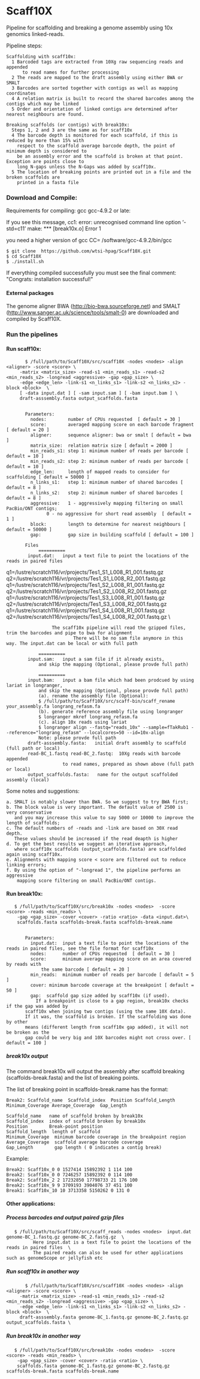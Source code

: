 # Scaff10X
Pipeline for scaffolding and breaking a genome assembly using 10x genomics linked-reads.

Pipeline steps:
        
    Scaffolding with scaff10x:
      1 Barcoded tags are extracted from 10Xg raw sequencing reads and appended 
          to read names for further processing
      2 The reads are mapped to the draft assembly using either BWA or SMALT
      3 Barcodes are sorted together with contigs as well as mapping coordinates
      4 A relation matrix is built to record the shared barcodes among the contigs which may be linked
      5 Order and orientation of linked contigs are determined after nearest neighbours are found. 
      
    Breaking scaffolds (or contigs) with break10x:
      Steps 1, 2 and 3 are the same as for scaff10x
      4 The barcode depth is monitored for each scaffold, if this is reduced by more than 15% with 
      	respect to the scaffold average barcode depth, the point of minimum depth is considered to 
		be an assembly error and the scaffold is broken at that point. Exception are points close to 
		long N-gaps unless the N-Gaps was added by scaff10x.
      5 The location of breaking points are printed out in a file and the broken scaffolds are 
      	printed in a fasta file
      

### Download and Compile:
Requirements for compiling: gcc gcc-4.9.2 or late:

If you see this message,
cc1: error: unrecognised command line option ‘-std=c11’
make: *** [break10x.o] Error 1

you need a higher version of gcc
CC= /software/gcc-4.9.2/bin/gcc


    $ git clone  https://github.com/wtsi-hpag/Scaff10X.git 
    $ cd Scaff10X
    $ ./install.sh
		
If everything compiled successfully you must see the final comment: 
		"Congrats: installation successful!"		


#### External packages
The genome aligner BWA (http://bio-bwa.sourceforge.net) and SMALT (http://www.sanger.ac.uk/science/tools/smalt-0) are downloaded and compiled by Scaff10X.

### Run the pipelines

#### Run scaff10x:
           $ /full/path/to/Scaff10X/src/scaff10X -nodes <nodes> -align <aligner> -score <score> \
	   	 -matrix <matrix_size> -read-s1 <min_reads_s1> -read-s2 <min_reads_s2> -longread <aggressive> -gap <gap_size> \
		 -edge <edge_len> -link-s1 <n_links_s1> -link-s2 <n_links_s2> -block <block>  \
		 [ -data input.dat ] [ -sam input.sam ] [ -bam input.bam ] \
		 draft-asssembly.fasta output_scaffolds.fasta
           

	       Parameters:
             nodes:        number of CPUs requested  [ default = 30 ]
             score:        averaged mapping score on each barcode fragment [ default = 20 ]
             aligner:      sequence aligner: bwa or smalt [ default = bwa ]
             matrix_size:  relation matrix size [ default = 2000 ]
             min_reads_s1: step 1: minimum number of reads per barcode [ default = 10 ]
             min_reads_s2: step 2: minimum number of reads per barcode [ default = 10 ]
             edge_len:     length of mapped reads to consider for scaffolding [ default = 50000 ]
             n_links_s1:   step 1: minimum number of shared barcodes [ default = 8 ]
             n_links_s2:   step 2: minimum number of shared barcodes [ default = 8 ]
             aggressive:   1 - aggressively mapping filtering on small PacBio/ONT contigs; 
	     		   0 - no aggressive for short read assembly  [ default = 1 ]
             block:        length to determine for nearest neighbours [ default = 50000 ]
             gap:          gap size in building scaffold [ default = 100 ]
	     
	       Files
                ==========
	        input.dat:   input a text file to point the locations of the reads in paired files

q1=/lustre/scratch116/vr/projects/Tes1_S1_L008_R1_001.fastq.gz \
q2=/lustre/scratch116/vr/projects/Tes1_S1_L008_R2_001.fastq.gz \
q1=/lustre/scratch116/vr/projects/Tes1_S2_L008_R1_001.fastq.gz \
q2=/lustre/scratch116/vr/projects/Tes1_S2_L008_R2_001.fastq.gz \
q1=/lustre/scratch116/vr/projects/Tes1_S3_L008_R1_001.fastq.gz \
q2=/lustre/scratch116/vr/projects/Tes1_S3_L008_R2_001.fastq.gz \
q1=/lustre/scratch116/vr/projects/Tes1_S4_L008_R1_001.fastq.gz \
q2=/lustre/scratch116/vr/projects/Tes1_S4_L008_R2_001.fastq.gz \
 
		             The scaff10x pipeline will read the gzipped files, trim the barcodes and pipe to bwa for alignment	
                             There will be no sam file anymore in this way. The input.dat can be local or with full path

                ==========
	        input.sam:   input a sam file if it already exists, 
				and skip the mapping (Optional, please provde full path)

                ==========
	        input.bam:   input a bam file which had been prodcued by using lariat in longranger, 
				and skip the mapping (Optional, please provde full path)
				(a). rename the assembly file (Optional):
				$ /full/path/to/Scaff10X/src/scaff-bin/scaff_rename your_assembly.fa longrang_refasm.fa
				(b). generate reference assembly file using longranger
				$ longranger mkref longrang_refasm.fa 
				(c). align 10x reads using lariat
				$ longranger align --fastq="reads_10x" --sample=fTakRub1 --reference="longrang_refasm" --localcores=50 --id=10x-align 
				Note: please provde full path
	        draft-asssembly.fasta:   initial draft assembly to scaffold (full path or local)
	        read-BC_1.fastq read-BC_2.fastq:  10Xg reads with barcode appended 
						 to read names, prepared as shown above (full path or local)
	        output_scaffolds.fasta:   name for the output scaffolded assembly (local)

Some notes and suggestions:
            
	a. SMALT is notably slower than BWA. So we suggest to try BWA first;
	b. The block value is very important. The default value of 2500 is very conservative
	   and you may increase this value to say 5000 or 10000 to improve the length of scaffolds; 
	c. The default numbers of -reads and -link are based on 30X read depth. 
	   These values should be increased if the read deapth is higher
	d. To get the best results we suggest an iterative approach, 
	   where scaff10x scaffolds (output_scaffolds.fasta) are scaffolded again using scaff10x.
	e. Alignments with mapping score < score are filtered out to reduce linking errors;
	f. By using the option of "-longread 1", the pipeline performs an aggressive 
	    mapping score filtering on small PacBio/ONT contigs.  


#### Run break10x:
           
	   $ /full/path/to/Scaff10X/src/break10x -nodes <nodes>  -score <score> -reads <min_reads> \
		-gap <gap_size> -cover <cover> -ratio <ratio> -data <input.dat>\
		scaffolds.fasta scaffolds-break.fasta scaffolds-break.name	     
	    

	       Parameters:
	         input.dat:  input a text file to point the locations of the reads in paired files, see the file format for scaff10x
             nodes:      number of CPUs requested  [ default = 30 ]
             score:      minimum average mapping score on an area covered by reads with 
	     		 the same barcode [ default = 20 ]
             min_reads:  minimum number of reads per barcode [ default = 5 ]
	         cover: minimum barcode coverage at the breakpoint [ default = 50 ]
	         gap:  scaffold gap size added by scaff10x (if used). 
	     	   If a breakpoint is close to a gap region, break10x checks if the gap was added by  
		   scaff10x when joining two contigs (using the same 10X data). 
		   If it was, the scaffold is broken. If the scaffolding was done by other 
		   means (different length from scaff10x gap added), it will not be broken as the 
		   gap could be very big and 10X barcodes might not cross over. [ default = 100 ]
        
##### break10x output
The command break10x will output the assembly after scaffold breaking (scaffolds-break.fasta) and
the list of breaking points.

The list of breaking point  in scaffolds-break.name has the format:

	Break2: Scaffold_name  Scaffold_index  Position Scaffold_Length Minimum_Coverage Average_Coverage  Gap_Length
	
	Scaffold_name   name of scaffold broken by break10x
	Scaffold_index  index of scaffold broken by break10x
	Position        Break-point position
	Scaffold_length  length of scaffold
	Minimum_Coverage  minimum barcode coverage in the breakpoint region
	Average_Coverage  scaffold average barcode coverage
	Gap_Length        gap length ( 0 indicates a contig break)

Example:
	
	Break2: Scaff10x_0 0 1527414 15892392 1 114 100
	Break2: Scaff10x_0 0 7246257 15892392 0 114 100
	Break2: Scaff10x_2 2 17232850 17798733 21 176 100
	Break2: Scaff10x_9 9 3709193 3904076 37 451 100
	Break1: Scaff10x_10 10 3713358 5150262 0 131 0

#### Other applications:
           
##### Process barcodes and output paired gzip files
    
	   $ /full/path/to/Scaff10X/src/scaff_reads -nodes <nodes>  input.dat genome-BC_1.fastq.gz genome-BC_2.fastq.gz  \
              Here input.dat is a text file to point the locations of the reads in paired files  \
              The paired reads can also be used for other applications such as genomeScope or jellyfish etc
	    
##### Run scaff10x in another way   

           $ /full/path/to/Scaff10X/src/scaff10X -nodes <nodes> -align <aligner> -score <score> \
	   	 -matrix <matrix_size> -read-s1 <min_reads_s1> -read-s2 <min_reads_s2> -longread <aggressive> -gap <gap_size> \
		 -edge <edge_len> -link-s1 <n_links_s1> -link-s2 <n_links_s2> -block <block>  \
		 draft-asssembly.fasta genome-BC_1.fastq.gz genome-BC_2.fastq.gz output_scaffolds.fasta \
	    
##### Run break10x in another way   

	   $ /full/path/to/Scaff10X/src/break10x -nodes <nodes>  -score <score> -reads <min_reads> \
		-gap <gap_size> -cover <cover> -ratio <ratio> \
		scaffolds.fasta genome-BC_1.fastq.gz genome-BC_2.fastq.gz scaffolds-break.fasta scaffolds-break.name	     
	    


